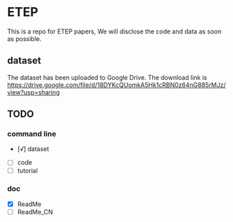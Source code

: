 # ETEP
This is a repo for ETEP papers, We will disclose the code and data as soon as possible.

## dataset
The dataset has been uploaded to Google Drive. The download link is https://drive.google.com/file/d/18DYKcQUomkA5Hk1cRBN0z64nG885rMJz/view?usp=sharing

## TODO  

### command line  

- [√] dataset  
- [ ] code  
- [ ] tutorial  

### doc  
- [x] ReadMe
- [ ] ReadMe_CN
